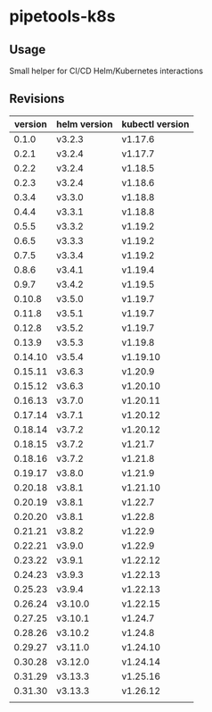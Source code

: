 # pipetools-k8s

## Usage

Small helper for CI/CD Helm/Kubernetes interactions

## Revisions

|version|helm version|kubectl version|
|-------|------------|---------------|
|0.1.0  |v3.2.3      |v1.17.6        |
|0.2.1  |v3.2.4      |v1.17.7        |
|0.2.2  |v3.2.4      |v1.18.5        |
|0.2.3  |v3.2.4      |v1.18.6        |
|0.3.4  |v3.3.0      |v1.18.8        |
|0.4.4  |v3.3.1      |v1.18.8        |
|0.5.5  |v3.3.2      |v1.19.2        |
|0.6.5  |v3.3.3      |v1.19.2        |
|0.7.5  |v3.3.4      |v1.19.2        |
|0.8.6  |v3.4.1      |v1.19.4        |
|0.9.7  |v3.4.2      |v1.19.5        |
|0.10.8 |v3.5.0      |v1.19.7        |
|0.11.8 |v3.5.1      |v1.19.7        |
|0.12.8 |v3.5.2      |v1.19.7        |
|0.13.9 |v3.5.3      |v1.19.8        |
|0.14.10|v3.5.4      |v1.19.10       |
|0.15.11|v3.6.3      |v1.20.9        |
|0.15.12|v3.6.3      |v1.20.10       |
|0.16.13|v3.7.0      |v1.20.11       |
|0.17.14|v3.7.1      |v1.20.12       |
|0.18.14|v3.7.2      |v1.20.12       |
|0.18.15|v3.7.2      |v1.21.7        |
|0.18.16|v3.7.2      |v1.21.8        |
|0.19.17|v3.8.0      |v1.21.9        |
|0.20.18|v3.8.1      |v1.21.10       |
|0.20.19|v3.8.1      |v1.22.7        |
|0.20.20|v3.8.1      |v1.22.8        |
|0.21.21|v3.8.2      |v1.22.9        |
|0.22.21|v3.9.0      |v1.22.9        |
|0.23.22|v3.9.1      |v1.22.12       |
|0.24.23|v3.9.3      |v1.22.13       |
|0.25.23|v3.9.4      |v1.22.13       |
|0.26.24|v3.10.0     |v1.22.15       |
|0.27.25|v3.10.1     |v1.24.7        |
|0.28.26|v3.10.2     |v1.24.8        |
|0.29.27|v3.11.0     |v1.24.10       |
|0.30.28|v3.12.0     |v1.24.14       |
|0.31.29|v3.13.3     |v1.25.16       |
|0.31.30|v3.13.3     |v1.26.12       |
|||
